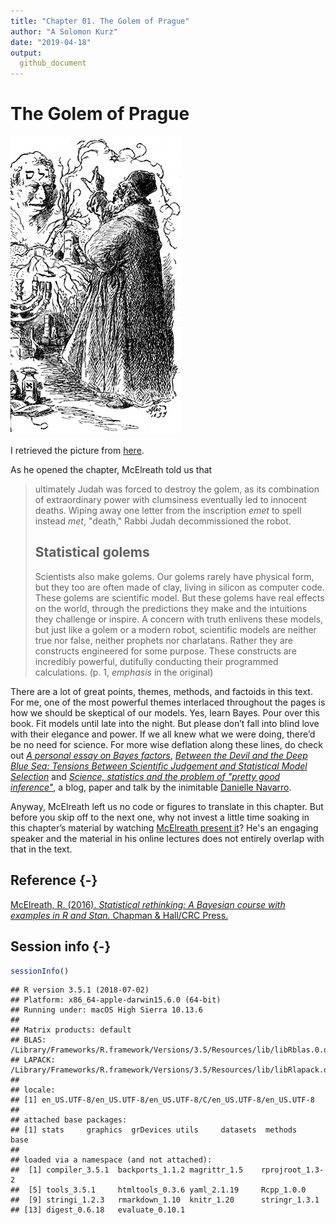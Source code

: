 ```yaml
---
title: "Chapter 01. The Golem of Prague"
author: "A Solomon Kurz"
date: "2019-04-18"
output:
  github_document
---
```


# The Golem of Prague

![Rabbi Loew and Golem by Mikoláš Aleš, 1899](pictures/Golem_and_Loew.jpg)

I retrieved the picture from [here](https://en.wikipedia.org/wiki/Golem#/media/File:Golem_and_Loew.jpg).

As he opened the chapter, McElreath told us that

> ultimately Judah was forced to destroy the golem, as its combination of extraordinary power with clumsiness eventually led to innocent deaths. Wiping away one letter from the inscription *emet* to spell instead *met*, "death," Rabbi Judah decommissioned the robot.
>
>## Statistical golems
>
> Scientists also make golems. Our golems rarely have physical form, but they too are often made of clay, living in silicon as computer code. These golems are scientific model. But these golems have real effects on the world, through the predictions they make and the intuitions they challenge or inspire. A concern with truth enlivens these models, but just like a golem or a modern robot, scientific models are neither true nor false, neither prophets nor charlatans. Rather they are constructs engineered for some purpose. These constructs are incredibly powerful, dutifully conducting their programmed calculations. (p. 1, *emphasis* in the original)

There are a lot of great points, themes, methods, and factoids in this text. For me, one of the most powerful themes interlaced throughout the pages is how we should be skeptical of our models. Yes, learn Bayes. Pour over this book. Fit models until late into the night. But please don’t fall into blind love with their elegance and power. If we all knew what we were doing, there’d be no need for science. For more wise deflation along these lines, do check out [*A personal essay on Bayes factors*](https://djnavarro.net/post/2018-09-15-open-closed/), [*Between the Devil and the Deep Blue Sea: Tensions Between Scientific Judgement and Statistical Model Selection*](https://link.springer.com/article/10.1007/s42113-018-0019-z) and [*Science, statistics and the problem of "pretty good inference"*](https://www.youtube.com/watch?v=tNkmsAOn7aU), a blog, paper and talk by the inimitable [Danielle Navarro](https://twitter.com/djnavarro?lang=en). 

Anyway, McElreath left us no code or figures to translate in this chapter. But before you skip off to the next one, why not invest a little time soaking in this chapter’s material by watching [McElreath present it](https://www.youtube.com/watch?v=oy7Ks3YfbDg&t=14s&frags=pl%2Cwn)? He's an engaging speaker and the material in his online lectures does not entirely overlap with that in the text.

## Reference {-}

[McElreath, R. (2016). *Statistical rethinking: A Bayesian course with examples in R and Stan.* Chapman & Hall/CRC Press.](https://xcelab.net/rm/statistical-rethinking/)

## Session info {-}


```r
sessionInfo()
```

```
## R version 3.5.1 (2018-07-02)
## Platform: x86_64-apple-darwin15.6.0 (64-bit)
## Running under: macOS High Sierra 10.13.6
## 
## Matrix products: default
## BLAS: /Library/Frameworks/R.framework/Versions/3.5/Resources/lib/libRblas.0.dylib
## LAPACK: /Library/Frameworks/R.framework/Versions/3.5/Resources/lib/libRlapack.dylib
## 
## locale:
## [1] en_US.UTF-8/en_US.UTF-8/en_US.UTF-8/C/en_US.UTF-8/en_US.UTF-8
## 
## attached base packages:
## [1] stats     graphics  grDevices utils     datasets  methods   base     
## 
## loaded via a namespace (and not attached):
##  [1] compiler_3.5.1  backports_1.1.2 magrittr_1.5    rprojroot_1.3-2
##  [5] tools_3.5.1     htmltools_0.3.6 yaml_2.1.19     Rcpp_1.0.0     
##  [9] stringi_1.2.3   rmarkdown_1.10  knitr_1.20      stringr_1.3.1  
## [13] digest_0.6.18   evaluate_0.10.1
```


